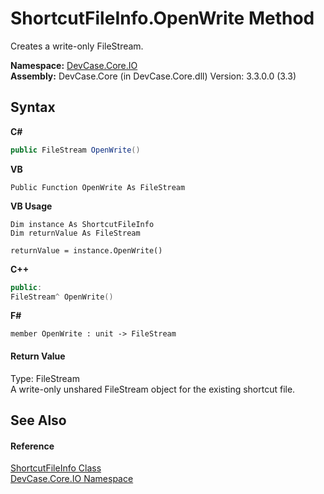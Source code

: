 # ShortcutFileInfo.OpenWrite Method 
 

Creates a write-only FileStream.

**Namespace:**&nbsp;<a href="N_DevCase_Core_IO">DevCase.Core.IO</a><br />**Assembly:**&nbsp;DevCase.Core (in DevCase.Core.dll) Version: 3.3.0.0 (3.3)

## Syntax

**C#**<br />
``` C#
public FileStream OpenWrite()
```

**VB**<br />
``` VB
Public Function OpenWrite As FileStream
```

**VB Usage**<br />
``` VB Usage
Dim instance As ShortcutFileInfo
Dim returnValue As FileStream

returnValue = instance.OpenWrite()
```

**C++**<br />
``` C++
public:
FileStream^ OpenWrite()
```

**F#**<br />
``` F#
member OpenWrite : unit -> FileStream 

```


#### Return Value
Type: FileStream<br />A write-only unshared FileStream object for the existing shortcut file.

## See Also


#### Reference
<a href="T_DevCase_Core_IO_ShortcutFileInfo">ShortcutFileInfo Class</a><br /><a href="N_DevCase_Core_IO">DevCase.Core.IO Namespace</a><br />